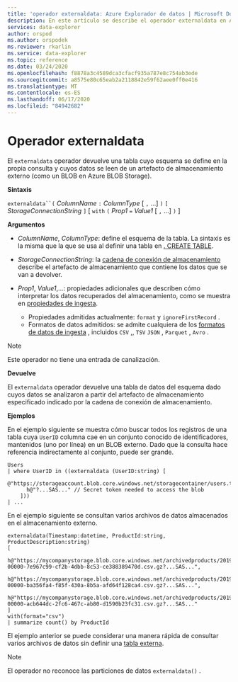 ```yaml
---
title: 'operador externaldata: Azure Explorador de datos | Microsoft Docs'
description: En este artículo se describe el operador externaldata en Azure Explorador de datos.
services: data-explorer
author: orspod
ms.author: orspodek
ms.reviewer: rkarlin
ms.service: data-explorer
ms.topic: reference
ms.date: 03/24/2020
ms.openlocfilehash: f8878a3c4589dca3cfacf935a787e8c754ab3ede
ms.sourcegitcommit: a8575e80c65eab2a2118842e59f62aee0ff0e416
ms.translationtype: MT
ms.contentlocale: es-ES
ms.lasthandoff: 06/17/2020
ms.locfileid: "84942682"
---
```

# <a name="externaldata-operator"></a>Operador externaldata

El `externaldata` operador devuelve una tabla cuyo esquema se define en la propia consulta y cuyos datos se leen de un artefacto de almacenamiento externo (como un BLOB en Azure BLOB Storage).

**Sintaxis**

`externaldata``(` *ColumnName* `:` *ColumnType* [ `,` ...] `)` `[` *StorageConnectionString* `]` [ `with` `(` *Prop1* `=` *Value1* [ `,` ...] `)` ]

**Argumentos**

* *ColumnName*, *ColumnType*: define el esquema de la tabla.
  La sintaxis es la misma que la que se usa al definir una tabla en [. CREATE TABLE](../management/create-table-command.md).

* *StorageConnectionString*: la [cadena de conexión de almacenamiento](../api/connection-strings/storage.md) describe el artefacto de almacenamiento que contiene los datos que se van a devolver.

* *Prop1*, *Value1*,...: propiedades adicionales que describen cómo interpretar los datos recuperados del almacenamiento, como se muestra en [propiedades de ingesta](../../ingestion-properties.md).
    * Propiedades admitidas actualmente: `format` y `ignoreFirstRecord` .
    * Formatos de datos admitidos: se admite cualquiera de los [formatos de datos de ingesta](../../ingestion-supported-formats.md) , incluidos `CSV` ,, `TSV` `JSON` , `Parquet` , `Avro` .

> [!NOTE]
> Este operador no tiene una entrada de canalización.

**Devuelve**

El `externaldata` operador devuelve una tabla de datos del esquema dado cuyos datos se analizaron a partir del artefacto de almacenamiento especificado indicado por la cadena de conexión de almacenamiento.

**Ejemplos**

En el ejemplo siguiente se muestra cómo buscar todos los registros de una tabla cuya `UserID` columna cae en un conjunto conocido de identificadores, mantenidos (uno por línea) en un BLOB externo.
Dado que la consulta hace referencia indirectamente al conjunto, puede ser grande.

```kusto
Users
| where UserID in ((externaldata (UserID:string) [
    @"https://storageaccount.blob.core.windows.net/storagecontainer/users.txt"
      h@"?...SAS..." // Secret token needed to access the blob
    ]))
| ...
```

En el ejemplo siguiente se consultan varios archivos de datos almacenados en el almacenamiento externo.

```kusto
externaldata(Timestamp:datetime, ProductId:string, ProductDescription:string)
[
  h@"https://mycompanystorage.blob.core.windows.net/archivedproducts/2019/01/01/part-00000-7e967c99-cf2b-4dbb-8c53-ce388389470d.csv.gz?...SAS...",
  h@"https://mycompanystorage.blob.core.windows.net/archivedproducts/2019/01/02/part-00000-ba356fa4-f85f-430a-8b5a-afd64f128ca4.csv.gz?...SAS...",
  h@"https://mycompanystorage.blob.core.windows.net/archivedproducts/2019/01/03/part-00000-acb644dc-2fc6-467c-ab80-d1590b23fc31.csv.gz?...SAS..."
]
with(format="csv")
| summarize count() by ProductId
```

El ejemplo anterior se puede considerar una manera rápida de consultar varios archivos de datos sin definir una [tabla externa](schema-entities/externaltables.md). 

>[!NOTE]
>El operador no reconoce las particiones de datos `externaldata()` .
